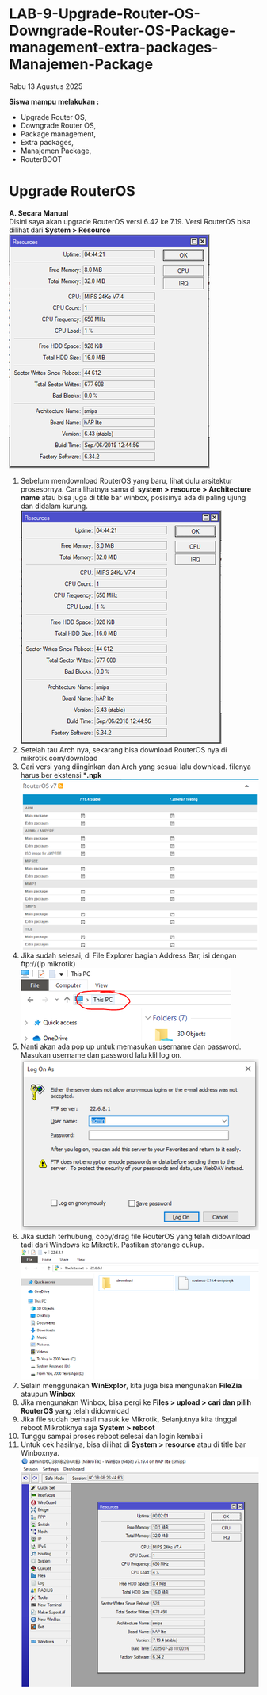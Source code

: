 # LAB-9-Upgrade-Router-OS-Downgrade-Router-OS-Package-management-extra-packages-Manajemen-Package
Rabu 13 Agustus 2025

**Siswa mampu melakukan :**  
- Upgrade Router OS,  
- Downgrade Router OS,  
- Package management,  
- Extra packages,  
- Manajemen Package,  
- RouterBOOT  

# Upgrade RouterOS
**A. Secara Manual**  
  Disini saya akan upgrade RouterOS versi 6.42 ke 7.19. Versi RouterOS bisa dilihat dari **System > Resource**  
  ![v](reso.PNG)  
  1. Sebelum mendownload RouterOS yang baru, lihat dulu arsitektur prosesornya. Cara lihatnya sama di **system > resource > Architecture name** atau bisa juga di title bar winbox, posisinya ada di paling ujung dan didalam kurung.
  ![x](reso.PNG)
  2. Setelah tau Arch nya, sekarang bisa download RouterOS nya di mikrotik.com/download
  3. Cari versi yang diinginkan dan Arch yang sesuai lalu download. filenya harus ber ekstensi ***.npk**
  ![f](routeros.PNG)
  5. Jika sudah selesai, di File Explorer bagian Address Bar, isi dengan ftp://(ip mikrotik)
  ![z](atas.PNG)
  6. Nanti akan ada pop up untuk memasukan username dan password. Masukan username dan password lalu klil log on.
  ![a](login.PNG)
  7. Jika sudah terhubung, copy/drag file RouterOS yang telah didownload tadi dari Windows ke Mikrotik. Pastikan storange cukup.
  ![d](dir.PNG)
  8. Selain menggunakan **WinExplor**, kita juga bisa mengunakan **FileZia** ataupun **Winbox**
  9. Jika mengunakan Winbox, bisa pergi ke **Files > upload > cari dan pilih RouterOS** yang telah didownload
  10. Jika file sudah berhasil masuk ke Mikrotik, Selanjutnya kita tinggal reboot Mikrotiknya saja **System > reboot**
  11. Tunggu sampai proses reboot selesai dan login kembali
  12. Untuk cek hasilnya, bisa dilihat di **System > resource** atau di title bar Winboxnya.
  ![b](persi.PNG)
